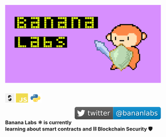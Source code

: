 ![banana-labs-header!](https://github.com/bananlabs/bananlabs/blob/main/headers/banana-header-v2.png)

<!-- Languages icons -->
<div style="display: inline_block"><br>
  <img align="center" alt="solidity-icon" heigth="20" width="30"
       src="https://github.com/bananlabs/bananlabs/blob/main/png-transparent-solidity-logo.png">
  <img align="center" alt="javascript-icon" height="30" width="40" 
       src="https://raw.githubusercontent.com/devicons/devicon/master/icons/javascript/javascript-plain.svg">
  <img align="center" alt="python-icon" height="30" width="40"  
       src="https://raw.githubusercontent.com/devicons/devicon/master/icons/python/python-original.svg">

<!-- Social Media Link -->
[<img align="right" alt="twitter" src="https://github.com/bananlabs/bananlabs/blob/main/twitter-badger.svg">](https://twitter.com/bananlabs)
</div>

<br>

### Banana Labs ⚛️ is currently learning about smart contracts and ⛓ Blockchain Security 🛡
<!--
**bananlabs/bananlabs** is a ✨ _special_ ✨ repository because its `README.md` (this file) appears on your GitHub profile.

Here are some ideas to get you started:

- 🔭 I’m currently working on ...
- 🌱 I’m currently learning ...
- 👯 I’m looking to collaborate on ...
- 🤔 I’m looking for help with ...
- 💬 Ask me about ...
- 📫 How to reach me: ...
- 😄 Pronouns: ...
- ⚡ Fun fact: ...
-->
